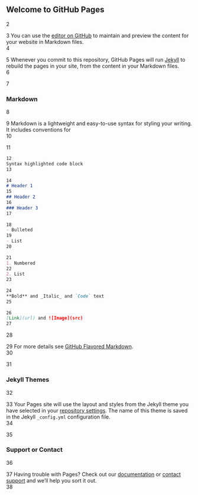 ## Welcome to GitHub Pages  
2
  
3
You can use the [editor on GitHub](https://github.com/lgyf-1/wryyyy/edit/gh-pages/index.md) to maintain and preview the content for your website in Markdown files.  
4
  
5
Whenever you commit to this repository, GitHub Pages will run [Jekyll](https://jekyllrb.com/) to rebuild the pages in your site, from the content in your Markdown files.  
6
  
7
### Markdown  
8
  
9
Markdown is a lightweight and easy-to-use syntax for styling your writing. It includes conventions for  
10
  
11
```markdown  
12
Syntax highlighted code block  
13
  
14
# Header 1  
15
## Header 2  
16
### Header 3  
17
  
18
- Bulleted  
19
- List  
20
  
21
1. Numbered  
22
2. List  
23
  
24
**Bold** and _Italic_ and `Code` text  
25
  
26
[Link](url) and ![Image](src)  
27
```  
28
  
29
For more details see [GitHub Flavored Markdown](https://guides.github.com/features/mastering-markdown/).  
30
  
31
### Jekyll Themes  
32
  
33
Your Pages site will use the layout and styles from the Jekyll theme you have selected in your [repository settings](https://github.com/lgyf-1/wryyyy/settings). The name of this theme is saved in the Jekyll `_config.yml` configuration file.  
34
  
35
### Support or Contact  
36
  
37
Having trouble with Pages? Check out our [documentation](https://docs.github.com/categories/github-pages-basics/) or [contact support](https://support.github.com/contact) and we’ll help you sort it out.  
38
